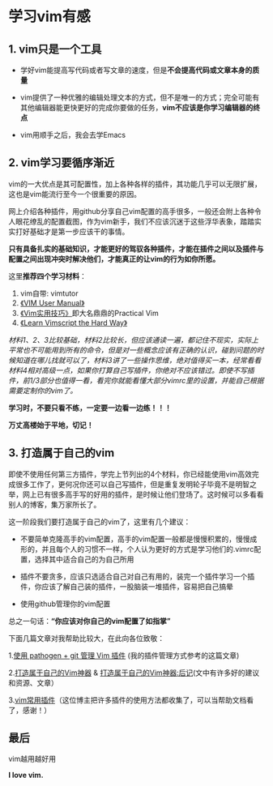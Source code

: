 # 学习vim有感
## 1. vim只是一个工具
- 学好vim能提高写代码或者写文章的速度，但是**不会提高代码或文章本身的质量**

- vim提供了一种优雅的编辑处理文本的方式，但不是唯一的方式；完全可能有其他编辑器能更快更好的完成你要做的任务，**vim不应该是你学习编辑器的终点**

- vim用顺手之后，我会去学Emacs
## 2. vim学习要循序渐近
vim的一大优点是其可配置性，加上各种各样的插件，其功能几乎可以无限扩展，这也是vim能流行至今一个很重要的原因。

网上介绍各种插件，用github分享自己vim配置的高手很多，一般还会附上各种令人眼花缭乱的配置截图，作为vim新手，我们不应该沉迷于这些浮华表象，踏踏实实打好基础才是第一步应该干的事情。

**只有具备扎实的基础知识，才能更好的驾驭各种插件，才能在插件之间以及插件与配置之间出现冲突时解决他们，才能真正的让vim的行为如你所愿。**

这里**推荐四个学习材料**：
1. vim自带: vimtutor
2. [《VIM User Manual》](http://www.eandem.co.uk/mrw/vim/usr_doc/index.html)
3. [《Vim实用技巧》](http://item.jd.com/11445638.html)即大名鼎鼎的Practical Vim
4. [《Learn Vimscript the Hard Way》](http://learnvimscriptthehardway.stevelosh.com/)

*材料1、2、3比较基础，材料2比较长，但应该通读一遍，都记住不现实，实际上平常也不可能用到所有的命令，但是对一些概念应该有正确的认识，碰到问题的时候知道在哪儿找就可以了，材料3讲了一些操作思维，绝对值得买一本，经常看看*
*材料4相对高级一点，如果你打算自己写插件，你绝对不应该错过。即使不写插件，前1/3部分也值得一看，看完你就能看懂大部分vimrc里的设置，并能自己根据需要定制你的vim了。*

**学习时，不要只看不练，一定要一边看一边练！！！**

**万丈高楼始于平地，切记！**
## 3. 打造属于自己的vim
即使不使用任何第三方插件，学完上节列出的4个材料，你已经能使用vim高效完成很多工作了，更何况你还可以自己写插件，但是重复发明轮子毕竟不是明智之举，网上已有很多高手写的好用的插件，是时候让他们登场了。这时候可以多看看别人的博客，集万家所长了。

这一阶段我们要打造属于自己的vim了，这里有几个建议：

- 不要简单克隆高手的vim配置，高手的vim配置一般都是慢慢积累的，慢慢成形的，并且每个人的习惯不一样，个人认为更好的方式是学习他们的.vimrc配置，选择其中适合自己的为自己所用

- 插件不要贪多，应该只选适合自己对自己有用的，装完一个插件学习一个插件，你应该了解自己装的插件，一股脑装一堆插件，容易把自己搞晕

- 使用github管理你的vim配置

总之一句话：**“你应该对你自己的vim配置了如指掌”**

下面几篇文章对我帮助比较大，在此向各位致敬：

1.[使用 pathogen + git 管理 Vim 插件](http://lostjs.com/2012/02/04/use-pathogen-and-git-to-manage-vimfiles/) (我的插件管理方式参考的这篇文章)

2.[打造属于自己的Vim神器](http://zilongshanren.com/blog/2014-06-19-make-your-vim-weapon.html) & [打造属于自己的Vim神器:后记](http://zilongshanren.com/blog/2014-06-07-make-your-own-vim-supert-weapon.html)(文中有许多好的建议和资源、文章）

3.[vim常用插件](http://www.wklken.me/category/vim.html)（这位博主把许多插件的使用方法都收集了，可以当帮助文档看了，感谢！）

## 最后
vim越用越好用

**I love vim.**




